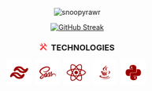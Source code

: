 
<p align="center"> <img src="https://komarev.com/ghpvc/?username=snoopyrawr&label=Profile%20views&color#9a0000&style=flat" alt="snoopyrawr" /> </p>

<p align="center">
<a href="https://git.io/streak-stats"><img src="https://streak-stats.demolab.com?user=Snoopyrawr&theme=shadow-red&border_radius=10&date_format=%5BY%20%5DM%20j" alt="GitHub Streak" /></a>
</p>

<h3 align="center">
<img src="https://github.com/Snoopyrawr/Snoopyrawr/blob/main/tools.png" title="Tools" alt="Tools" width="15" height="15"/>&nbsp; TECHNOLOGIES
</h3>

<p  align="center">
   <img src="https://github.com/Snoopyrawr/Snoopyrawr/blob/main/tailwind.png" title="Tailwind" alt="Tailwind" width="50" height="50"/>&nbsp;
   <img src="https://github.com/Snoopyrawr/Snoopyrawr/blob/main/sass.png" title="SASS" alt="SASS" width="50" height="50"/>&nbsp;
  <img src="https://github.com/Snoopyrawr/Snoopyrawr/blob/main/react.png" title="React" alt="React" width="50" height="50"/>&nbsp;
  <img src="https://github.com/Snoopyrawr/Snoopyrawr/blob/main/java.png" title="Java" alt="Java" width="50" height="50"/>&nbsp;
  <img src="https://github.com/Snoopyrawr/Snoopyrawr/blob/main/python.png" title="Java" alt="Java" width="50" height="50"/>&nbsp;
</p>
